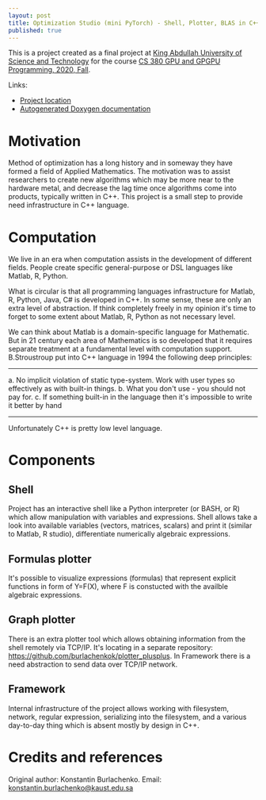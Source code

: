 ```yaml
---
layout: post
title: Optimization Studio (mini PyTorch) - Shell, Plotter, BLAS in C++
published: true
---
```

This is a project created as a final project at [King Abdullah University of Science and Technology](https://cemse.kaust.edu.sa/) for the course
[CS 380 GPU and GPGPU Programming, 2020, Fall](https://faculty.kaust.edu.sa/sites/markushadwiger/Pages/CS380.aspx). 

Links:
* [Project location](https://bitbucket.org/konstantin_burlachenko/opt_studio/)
* [Autogenerated Doxygen documentation](https://bitbucket.org/konstantin_burlachenko/opt_studio/src/master/docs/optimization_studio.chm)

# Motivation 

Method of optimization has a long history and in someway they have formed a field of Applied Mathematics. The motivation was to assist researchers to create new algorithms which may be more near to the hardware metal, and decrease the lag time once algorithms come into  products, typically written in C++. This project is a small step to provide need infrastructure in C++ language.

# Computation
We live in an era when computation assists in the development of different fields. People create specific general-purpose or DSL languages like Matlab, R, Python.

What is circular is that all programming languages infrastructure for Matlab, R, Python, Java, C# is developed in C++. In some sense, these are only an extra level of abstraction. If think completely freely in my opinion it's time to forget to some extent about Matlab, R, Python as not necessary level.

We can think about Matlab is a domain-specific language for Mathematic. But in 21 century each area of Mathematics is so developed that it requires separate treatment at a fundamental level with computation support. B.Stroustroup put into C++ language in 1994 the following deep principles:

----

a. No implicit violation of static type-system. Work with user types so effectively as with built-in things.
b. What you don't use - you should not pay for.
c. If something built-in in the language then it's impossible to write it better by hand

----

Unfortunately C++ is pretty low level language.

# Components

## Shell
Project has an interactive shell like a Python interpreter (or BASH, or R) which allow manipulation with variables and expressions. Shell allows take a look into available variables (vectors, matrices, scalars) and print it (similar to Matlab, R studio), differentiate numerically algebraic expressions.

## Formulas plotter
It's possible to visualize expressions (formulas) that represent explicit functions in form of Y=F(X), where F is constucted with the availble algebraic expressions.

## Graph plotter
There is an extra plotter tool which allows obtaining information from the shell remotely via TCP/IP. It's locating in a separate repository: https://github.com/burlachenkok/plotter_plusplus.
In Framework there is a need abstraction to send data over TCP/IP network.

## Framework

Internal infrastructure of the project allows working with filesystem, network, regular expression, serializing into the filesystem, and a various day-to-day thing which is absent mostly by design in C++.

# Credits and references
Original author: Konstantin Burlachenko. Email: konstantin.burlachenko@kaust.edu.sa
